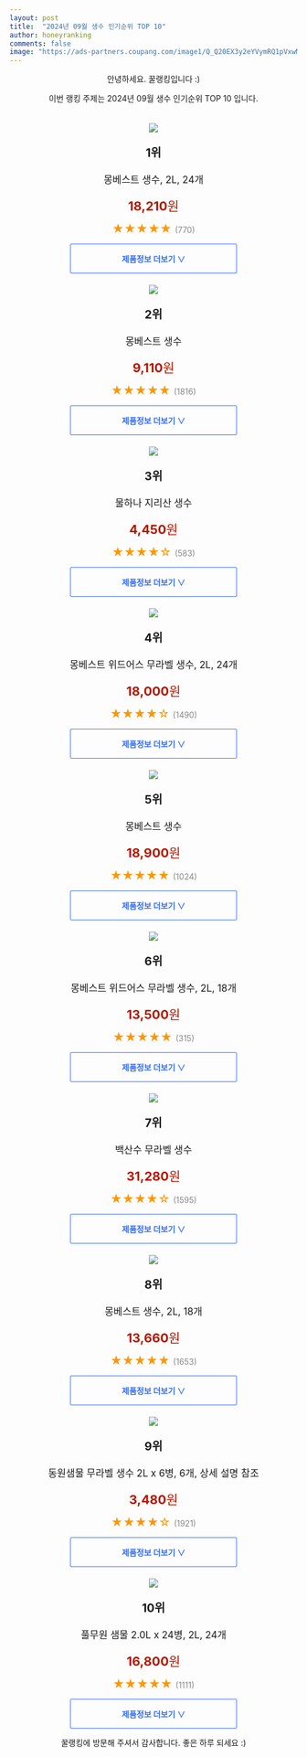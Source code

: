 ```yaml
---
layout: post
title:  "2024년 09월 생수 인기순위 TOP 10"
author: honeyranking
comments: false
image: "https://ads-partners.coupang.com/image1/Q_Q20EX3y2eYVymRQ1pVxwMZmBZoaXk4LerfEWTWwPTRhie2p0uSEjDCLmS5g1SXQJKmGWFLU06iZRkmJxgobNuL7DhFWhqYM6ih_QPcY9q2bQG7k73OQfAGMdxHB4EO5Fu_wUF1MsNxuJN7YDzuQIs8xIrw3jv6_7dE0UQL7XIcRV536Sa-EQ3pUfq5LeOyrxBgOkyhdxX7XTlDMjvYTM1Aw6wxiYLc1lGw-gMF0gJwoJRE-DLInQ4Ta7uJfYeMZTW4DPqVaosJ9RhCUkOR8fWiz9bIkF9XLenoHWRsFMpv"
---
```

<p style="text-align: center;">안녕하세요. 꿀랭킹입니다 :)</p>
<p style="text-align: center;">이번 랭킹 주제는 2024년 09월 생수 인기순위 TOP 10 입니다.</p><center><img src="https://ads-partners.coupang.com/image1/Q_Q20EX3y2eYVymRQ1pVxwMZmBZoaXk4LerfEWTWwPTRhie2p0uSEjDCLmS5g1SXQJKmGWFLU06iZRkmJxgobNuL7DhFWhqYM6ih_QPcY9q2bQG7k73OQfAGMdxHB4EO5Fu_wUF1MsNxuJN7YDzuQIs8xIrw3jv6_7dE0UQL7XIcRV536Sa-EQ3pUfq5LeOyrxBgOkyhdxX7XTlDMjvYTM1Aw6wxiYLc1lGw-gMF0gJwoJRE-DLInQ4Ta7uJfYeMZTW4DPqVaosJ9RhCUkOR8fWiz9bIkF9XLenoHWRsFMpv" style="margin-top:20px" /></center><p style="text-align: center; font-size: 20px"><b>1위</b></p><p style="text-align: center; font-size: 17px">몽베스트 생수, 2L, 24개</p><p style="text-align: center;"><span style="color: #b61800; font-size: 22px;"><b>18,210</b>원</span></p><p style="text-align: center;"><span style="color: #ff9600; font-size: 20px;">★★★★★ </span><span style="color: #878787;">(770)</span></p><center><a href="https://link.coupang.com/re/AFFSDP?lptag=AF3899140&subid=honeyrank&pageKey=4683535861&itemId=5622377053&vendorItemId=84994380436&traceid=V0-153-50ccda1736b1e161&clickBeacon=c861bbf0-7487-11ef-8a95-a7a4e0ef3bff%7E3&requestid=20240917090000274258910480&token=31850C%7CMIXED"><div style="font-size: 14px; display: inline-block; padding: 15px 90px; color: #346aff; border-radius: 2px; border: 1px solid #346aff; cursor: pointer;"><b>제품정보 더보기 &or;</b></div></a></center><center><img src="https://ads-partners.coupang.com/image1/MZQSNPkt9ukYTmcYMQHn-lPBywiDd-JvTlgWzNu-DwXsrlK_OFYh7w2fnUM81KgF8lSuumXR74iG1GiP9aChh_uuSepE9bE4hXcqSDKiAyr3SDXoViZe64RdiOQO9HjZAdAOhcZtqmihMIdQVwLAa-2GD1Fwje6zg8i4C1Xgf6ZykO9dRKIQzxdwT0G9sjgPA0jcXO0VB9JTHVd3I_Tx1sOgPlNz8SZO5YBbnYx2A3OYcT8V0SC12S5M73Jw1d8-8E-zxWOC_Ie63g-J9UMQXPqt0HmIF1J-bg==" style="margin-top:20px" /></center><p style="text-align: center; font-size: 20px"><b>2위</b></p><p style="text-align: center; font-size: 17px">몽베스트 생수</p><p style="text-align: center;"><span style="color: #b61800; font-size: 22px;"><b>9,110</b>원</span></p><p style="text-align: center;"><span style="color: #ff9600; font-size: 20px;">★★★★★ </span><span style="color: #878787;">(1816)</span></p><center><a href="https://link.coupang.com/re/AFFSDP?lptag=AF3899140&subid=honeyrank&pageKey=4683535861&itemId=3123374792&vendorItemId=3265204045&traceid=V0-153-50ccda1736b1e161&requestid=20240917090000274258910480&token=31850C%7CMIXED"><div style="font-size: 14px; display: inline-block; padding: 15px 90px; color: #346aff; border-radius: 2px; border: 1px solid #346aff; cursor: pointer;"><b>제품정보 더보기 &or;</b></div></a></center><center><img src="https://ads-partners.coupang.com/image1/DO1VTurkFBMkDBhXDPtFnpiwiCXW5_Av64CjiOKZt5WGzIh13X1Ffw5k5ilKh3Vz7wPuH0ftt7OXKwK4qBvYYHtfy0usTDbi2PVWxdAKZjs06vjGrm5qswWZiQsFHJw2YaWOzUkEQs3Ok6Xs8E--LHWv0XaJq5HeFt7l1uO-JOY9tc2p94DqNizL2lC-Jugi1S-4G2ThQOoT5ICJmKk60exnD5DYFR1dcRqtvIMddrV-HZDX66mEYuDnN-M7iT9Qp-twW08LZUO8R0nmJvWk6MIGNwJiiyzAWbQ-" style="margin-top:20px" /></center><p style="text-align: center; font-size: 20px"><b>3위</b></p><p style="text-align: center; font-size: 17px">물하나 지리산 생수</p><p style="text-align: center;"><span style="color: #b61800; font-size: 22px;"><b>4,450</b>원</span></p><p style="text-align: center;"><span style="color: #ff9600; font-size: 20px;">★★★★☆ </span><span style="color: #878787;">(583)</span></p><center><a href="https://link.coupang.com/re/AFFSDP?lptag=AF3899140&subid=honeyrank&pageKey=6641250902&itemId=2413290438&vendorItemId=88082951073&traceid=V0-153-91d376e48ec30262&requestid=20240917090000274258910480&token=31850C%7CMIXED"><div style="font-size: 14px; display: inline-block; padding: 15px 90px; color: #346aff; border-radius: 2px; border: 1px solid #346aff; cursor: pointer;"><b>제품정보 더보기 &or;</b></div></a></center><center><img src="https://ads-partners.coupang.com/image1/bgN1f2Ov_oANnO3mbm1sTJ2huzsWx5LGu6Z7EqoRFtxp6UfxUq-tDfpWlcGneGafb5Rp1HRsM4zi0exvJBEmtMslRhCMAlypv1bxSNskyOn-eJGbRZnpxJx8feXfy76Rj1wx1HGtW5cGqB7oXX1J_WZN0QFxNmODO7Ly3cYfc9l2w0U9Xe6stlq73qtZGXVY-RfEoeqI_TdaqqW5JDxLt-FhCVTkfDwKWxGM3lEiJg-rm56WQdCOI0kQZgoQ-Wz1Z5vAGRsjBfaL3fs-1YRUkn8bXYMQwa2uNyCPXf4QqufyxNU=" style="margin-top:20px" /></center><p style="text-align: center; font-size: 20px"><b>4위</b></p><p style="text-align: center; font-size: 17px">몽베스트 위드어스 무라벨 생수, 2L, 24개</p><p style="text-align: center;"><span style="color: #b61800; font-size: 22px;"><b>18,000</b>원</span></p><p style="text-align: center;"><span style="color: #ff9600; font-size: 20px;">★★★★☆ </span><span style="color: #878787;">(1490)</span></p><center><a href="https://link.coupang.com/re/AFFSDP?lptag=AF3899140&subid=honeyrank&pageKey=6212866716&itemId=18172930009&vendorItemId=86467814390&traceid=V0-153-4f54b9ab61f31132&clickBeacon=c861bbf0-7487-11ef-960a-ac6ce0f06626%7E3&requestid=20240917090000274258910480&token=31850C%7CMIXED"><div style="font-size: 14px; display: inline-block; padding: 15px 90px; color: #346aff; border-radius: 2px; border: 1px solid #346aff; cursor: pointer;"><b>제품정보 더보기 &or;</b></div></a></center><center><img src="https://ads-partners.coupang.com/image1/K1QakrQ5myzQLTmxK0n5iIE4DAwuKuC5qBz_VlN81zRl-5FD6Ou-wYkkRzKHHqcufO3NF9VwhdhREGYqS1zrVoTrScqIWPVOnjPN4m0V-_Lc8fQr6SCzJNmHJDGtKayUsK5kvcqkIeOyvUBofuc-RAP6aDlVJYeE2ZvLjFj_KLvZEprb_3mn7yLHqCWfdEf7DwwLx7c1dnMLd7fQFYVQEtgV8WGMDmmhBGqr_tfW8YvsnBPD5CrjPd8o9hdnr66wjsTUFm7BO3PJZbheHCle9QKqe8oHTSakuqY=" style="margin-top:20px" /></center><p style="text-align: center; font-size: 20px"><b>5위</b></p><p style="text-align: center; font-size: 17px">몽베스트 생수</p><p style="text-align: center;"><span style="color: #b61800; font-size: 22px;"><b>18,900</b>원</span></p><p style="text-align: center;"><span style="color: #ff9600; font-size: 20px;">★★★★★ </span><span style="color: #878787;">(1024)</span></p><center><a href="https://link.coupang.com/re/AFFSDP?lptag=AF3899140&subid=honeyrank&pageKey=4683535861&itemId=128126647&vendorItemId=85523139830&traceid=V0-153-50ccda1736b1e161&requestid=20240917090000274258910480&token=31850C%7CMIXED"><div style="font-size: 14px; display: inline-block; padding: 15px 90px; color: #346aff; border-radius: 2px; border: 1px solid #346aff; cursor: pointer;"><b>제품정보 더보기 &or;</b></div></a></center><center><img src="https://ads-partners.coupang.com/image1/YNIxtzghaRWpjrUuYEjxdrOTZ9zhoo7k25oUIFa9HXf5kyZz_FDkyGzYXFG2zafgUWfoGVjIW3ZPjUFOT0ajiijXE0prVeHL_Od5fe63uizdyyD2FwnZcBkw-ktLd0s-mqNea2q-q9mFsyNKn4Wu9dS7mcBlkLNouaJKs_6hnHsq3tQHiKYcJQn3ZticutMfStu6GJhRICtsxL0Jkeb9Gs7OWpKdYjUZtxqLKNZZ4ZcPhJyAW4LDVOP0dUywsjfwIymQXpDWihJDzWf-4mtC9Rrm8xs7pzgLoWV7cJh_ZImT" style="margin-top:20px" /></center><p style="text-align: center; font-size: 20px"><b>6위</b></p><p style="text-align: center; font-size: 17px">몽베스트 위드어스 무라벨 생수, 2L, 18개</p><p style="text-align: center;"><span style="color: #b61800; font-size: 22px;"><b>13,500</b>원</span></p><p style="text-align: center;"><span style="color: #ff9600; font-size: 20px;">★★★★★ </span><span style="color: #878787;">(315)</span></p><center><a href="https://link.coupang.com/re/AFFSDP?lptag=AF3899140&subid=honeyrank&pageKey=6212866716&itemId=12393376636&vendorItemId=86467814310&traceid=V0-153-4f54b9ab61f31132&clickBeacon=c861bbf0-7487-11ef-a5d8-4a51cd684fbc%7E3&requestid=20240917090000274258910480&token=31850C%7CMIXED"><div style="font-size: 14px; display: inline-block; padding: 15px 90px; color: #346aff; border-radius: 2px; border: 1px solid #346aff; cursor: pointer;"><b>제품정보 더보기 &or;</b></div></a></center><center><img src="https://ads-partners.coupang.com/image1/6LKqlTYYiOrXzISp6HMK5kMyOVh61_f5pE_hCQ0kP96iHuXVvSSmvxteXNVSH1Gv6yYaeHtJwEettR_S_TpeBNUkcxDe0EiDAEsR1Bg79yS0mE1u7p3TCoJReTPMLTZmQdw5Lc21TZKR3E3aSbMSZgF70F24LJjooXSf8TcHqURyoDiD8gKxjTg1ttcYEbTmcX9Z6JImQrYpR13iKuJBHy5BzjgW3xCqYQPDuN1xJYzhTorGg5coeRRhDqgLxaJkEUmuBovUJrXjrT_8gg4jno55fYMbKn-u" style="margin-top:20px" /></center><p style="text-align: center; font-size: 20px"><b>7위</b></p><p style="text-align: center; font-size: 17px">백산수 무라벨 생수</p><p style="text-align: center;"><span style="color: #b61800; font-size: 22px;"><b>31,280</b>원</span></p><p style="text-align: center;"><span style="color: #ff9600; font-size: 20px;">★★★★☆ </span><span style="color: #878787;">(1595)</span></p><center><a href="https://link.coupang.com/re/AFFSDP?lptag=AF3899140&subid=honeyrank&pageKey=6393352093&itemId=19525146782&vendorItemId=86494113329&traceid=V0-153-3809e09fbe5589f8&requestid=20240917090000274258910480&token=31850C%7CMIXED"><div style="font-size: 14px; display: inline-block; padding: 15px 90px; color: #346aff; border-radius: 2px; border: 1px solid #346aff; cursor: pointer;"><b>제품정보 더보기 &or;</b></div></a></center><center><img src="https://ads-partners.coupang.com/image1/ndcjEwTYEwDp3XQVnQisw4aGex1rQY0exD6Df6HI2AdAG_3mAO64OOQPywWbv5zfXelaNWbRdCrSaQHzHjIvSkT0eufUaZpME6C3p7-I9-0PHwbK1cXyPn-mGoiJY0LgGzCrbKjexzOyzXRSZJcOfRL4iIwVG6SUlThMEB0u7201o9mBsF1ArpXaSyD2NIkWKu8ijTTxyIrtMxge1gmZI7ctUBmyaEwiok05nAuxxOqZJ9TmS7KWR2WRIrMITro9Bye1pXanHXjpr2I9b-mo4wFmf6rOBxXNRPLK8wIZNaktRazPbD40y7LzWs-_XNQ=" style="margin-top:20px" /></center><p style="text-align: center; font-size: 20px"><b>8위</b></p><p style="text-align: center; font-size: 17px">몽베스트 생수, 2L, 18개</p><p style="text-align: center;"><span style="color: #b61800; font-size: 22px;"><b>13,660</b>원</span></p><p style="text-align: center;"><span style="color: #ff9600; font-size: 20px;">★★★★★ </span><span style="color: #878787;">(1653)</span></p><center><a href="https://link.coupang.com/re/AFFSDP?lptag=AF3899140&subid=honeyrank&pageKey=4683535861&itemId=531817407&vendorItemId=84994381158&traceid=V0-153-50ccda1736b1e161&clickBeacon=c861bbf0-7487-11ef-8bcd-4a3c3cf011ca%7E3&requestid=20240917090000274258910480&token=31850C%7CMIXED"><div style="font-size: 14px; display: inline-block; padding: 15px 90px; color: #346aff; border-radius: 2px; border: 1px solid #346aff; cursor: pointer;"><b>제품정보 더보기 &or;</b></div></a></center><center><img src="https://ads-partners.coupang.com/image1/WPFodTYVrVd5b0tTWPzu3hDP-JMTmuLQUirr_w5xkGTyGGvC6WLp3KAVRg-tXPKOlSh4jzlZGdbC3QY20kPE5tRq9hPdlgq0U_tq7T9iIVQXhF1Jy2ogw_Hel8NRohk0AM6KbDXxvJuBwk1X0rgoaZEaFTzHWulNqprdwuW50I4UMRPll1C7OZZbMmEtNTRhYc-oYf59LC08CM9RLFGgZnRv2JR-Ew-OrQ3ZhrKFBimCWG27c42GWiN4mdtDLxDZIfn7GMd2Gby3MTfgzQtPGfzzKzJmAov6NzxyvXRQvCCeSLtb8HmHmRU=" style="margin-top:20px" /></center><p style="text-align: center; font-size: 20px"><b>9위</b></p><p style="text-align: center; font-size: 17px">동원샘물 무라벨 생수 2L x 6병, 6개, 상세 설명 참조</p><p style="text-align: center;"><span style="color: #b61800; font-size: 22px;"><b>3,480</b>원</span></p><p style="text-align: center;"><span style="color: #ff9600; font-size: 20px;">★★★★☆ </span><span style="color: #878787;">(1921)</span></p><center><a href="https://link.coupang.com/re/AFFSDP?lptag=AF3899140&subid=honeyrank&pageKey=7869554357&itemId=19564077101&vendorItemId=91037019478&traceid=V0-153-17c2a755e3c9640f&requestid=20240917090000274258910480&token=31850C%7CMIXED"><div style="font-size: 14px; display: inline-block; padding: 15px 90px; color: #346aff; border-radius: 2px; border: 1px solid #346aff; cursor: pointer;"><b>제품정보 더보기 &or;</b></div></a></center><center><img src="https://ads-partners.coupang.com/image1/rGebNbDLGTVUZH31rIhoq9qLtlrKx1dR-j4mh4Q39TsWolxkS2eKB0sdjCvROhSUt29iwowOE8ze5viMJASLQJ4xUQ7OnlHuu0S-qDxhihFFSoayxFP0pOE8vHxfY9VxyO9phbdz49JiyGuQZ-FGNQ9TeUXF6Cj5Gqlwd23CdZ8IQfp4X6JwoPcmlDQkBSdauev1mAnwX9PIbAJK2sV9af9GySRVQu7-MK4-xL24d-We4a6Sg06TLw_IhArDi1djBk3MCaSlVlAIigSmKvwXJDjLMX0DRNFdfMwRByJqYWQdl0TH3FlRYUh90IPUKg==" style="margin-top:20px" /></center><p style="text-align: center; font-size: 20px"><b>10위</b></p><p style="text-align: center; font-size: 17px">풀무원 샘물 2.0L x 24병, 2L, 24개</p><p style="text-align: center;"><span style="color: #b61800; font-size: 22px;"><b>16,800</b>원</span></p><p style="text-align: center;"><span style="color: #ff9600; font-size: 20px;">★★★★★ </span><span style="color: #878787;">(1111)</span></p><center><a href="https://link.coupang.com/re/AFFSDP?lptag=AF3899140&subid=honeyrank&pageKey=8157382905&itemId=23369385851&vendorItemId=5321565368&traceid=V0-153-0859d838180273a4&clickBeacon=c861e300-7487-11ef-8e61-c000ef27faca%7E3&requestid=20240917090000274258910480&token=31850C%7CMIXED"><div style="font-size: 14px; display: inline-block; padding: 15px 90px; color: #346aff; border-radius: 2px; border: 1px solid #346aff; cursor: pointer;"><b>제품정보 더보기 &or;</b></div></a></center><p style="text-align: center;">꿀랭킹에 방문해 주셔서 감사합니다. 좋은 하루 되세요 :)</p>